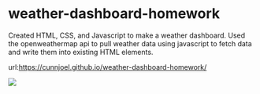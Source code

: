 # weather-dashboard-homework

Created HTML, CSS, and Javascript to make a weather dashboard.
Used the openweathermap api to pull weather data using javascript to fetch data and write them into existing HTML elements. 

url:https://cunnjoel.github.io/weather-dashboard-homework/

<img src=./Assets/screenshots.png></img>